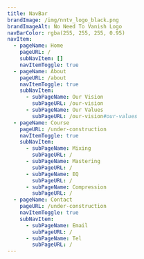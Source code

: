```yaml
---
title: NavBar
brandImage: /img/nntv_logo_black.png
brandImageAlt: No Need To Vanish Logo
navBarColor: rgba(255, 255, 255, 0.95)
navItem:
  - pageName: Home
    pageURL: /
    subNavItem: []
    navItemToggle: true
  - pageName: About
    pageURL: /about
    navItemToggle: true
    subNavItem:
      - subPageName: Our Vision
        subPageURL: /our-vision
      - subPageName: Our Values
        subPageURL: /our-vision#our-values
  - pageName: Course
    pageURL: /under-construction
    navItemToggle: true
    subNavItem:
      - subPageName: Mixing
        subPageURL: /
      - subPageName: Mastering
        subPageURL: /
      - subPageName: EQ
        subPageURL: /
      - subPageName: Compression
        subPageURL: /
  - pageName: Contact
    pageURL: /under-construction
    navItemToggle: true
    subNavItem:
      - subPageName: Email
        subPageURL: /
      - subPageName: Tel
        subPageURL: /
---
```

